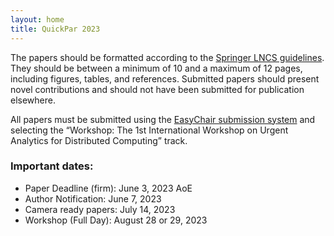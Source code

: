 ```yaml
---
layout: home
title: QuickPar 2023
---
```


The papers should be formatted according to the [Springer LNCS guidelines](https://www.springer.com/gp/computer-science/lncs/conference-proceedings-guidelines). They should be between a minimum of 10 and a maximum of 12 pages, including figures, tables, and references. Submitted papers should present novel contributions and should not have been submitted for publication elsewhere.

All papers must be submitted using the [EasyChair submission system](https://easychair.org/conferences/?conf=europar2023workshops) and selecting the “Workshop: The 1st International Workshop on Urgent Analytics for Distributed Computing” track.

### Important dates:

- Paper Deadline (firm): June 3, 2023 AoE
- Author Notification: June 7, 2023
- Camera ready papers: July 14, 2023
- Workshop (Full Day): August 28 or 29, 2023
